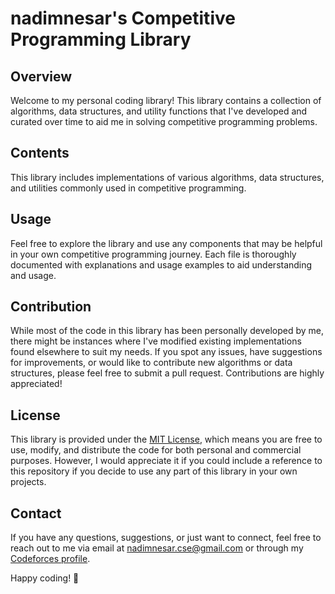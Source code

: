 # nadimnesar's Competitive Programming Library

## Overview
Welcome to my personal coding library! This library contains a collection of algorithms, data structures, and utility functions that I've developed and curated over time to aid me in solving competitive programming problems.

## Contents
This library includes implementations of various algorithms, data structures, and utilities commonly used in competitive programming.

## Usage
Feel free to explore the library and use any components that may be helpful in your own competitive programming journey. Each file is thoroughly documented with explanations and usage examples to aid understanding and usage.

## Contribution
While most of the code in this library has been personally developed by me, there might be instances where I've modified existing implementations found elsewhere to suit my needs. If you spot any issues, have suggestions for improvements, or would like to contribute new algorithms or data structures, please feel free to submit a pull request. Contributions are highly appreciated!

## License
This library is provided under the [MIT License](LICENSE), which means you are free to use, modify, and distribute the code for both personal and commercial purposes. However, I would appreciate it if you could include a reference to this repository if you decide to use any part of this library in your own projects.

## Contact
If you have any questions, suggestions, or just want to connect, feel free to reach out to me via email at [nadimnesar.cse@gmail.com](mailto:nadimnesar.cse@gmail.com) or through my [Codeforces profile](https://codeforces.com/profile/nadimnesar).

Happy coding! 🚀
